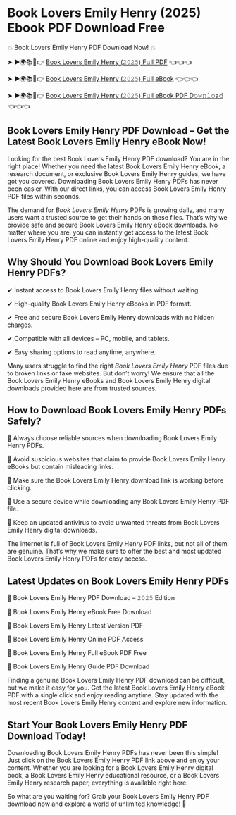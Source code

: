 # Book Lovers Emily Henry (2025) Ebook PDF Download Free

💥 Book Lovers Emily Henry PDF Download Now! 💥

➤ ►🌍📚📱👉 [Book Lovers Emily Henry (𝟸𝟶𝟸𝟻) F𝚞ll PDF](https://getpdf.xyz/book-lovers-emily-henry) 👈👈👈


➤ ►🌍📚📱👉 [Book Lovers Emily Henry (𝟸𝟶𝟸𝟻) F𝚞ll eBook](https://getpdf.xyz/book-lovers-emily-henry) 👈👈👈


➤ ►🌍📚📱👉 [Book Lovers Emily Henry (𝟸𝟶𝟸𝟻) F𝚞ll eBook PDF D𝚘𝚠𝚗𝚕𝚘a𝚍](https://getpdf.xyz/book-lovers-emily-henry) 👈👈👈


## Book Lovers Emily Henry PDF Download – Get the Latest Book Lovers Emily Henry eBook Now!

Looking for the best Book Lovers Emily Henry PDF download? You are in the right place! Whether you need the latest Book Lovers Emily Henry eBook, a research document, or exclusive Book Lovers Emily Henry guides, we have got you covered. Downloading Book Lovers Emily Henry PDFs has never been easier. With our direct links, you can access Book Lovers Emily Henry PDF files within seconds.

The demand for *Book Lovers Emily Henry* PDFs is growing daily, and many users want a trusted source to get their hands on these files. That’s why we provide safe and secure Book Lovers Emily Henry eBook downloads. No matter where you are, you can instantly get access to the latest Book Lovers Emily Henry PDF online and enjoy high-quality content.

## Why Should You Download Book Lovers Emily Henry PDFs?

✔ Instant access to Book Lovers Emily Henry files without waiting.

✔ High-quality Book Lovers Emily Henry eBooks in PDF format.

✔ Free and secure Book Lovers Emily Henry downloads with no hidden charges.

✔ Compatible with all devices – PC, mobile, and tablets.

✔ Easy sharing options to read anytime, anywhere.

Many users struggle to find the right *Book Lovers Emily Henry* PDF files due to broken links or fake websites. But don’t worry! We ensure that all the Book Lovers Emily Henry eBooks and Book Lovers Emily Henry digital downloads provided here are from trusted sources.

## How to Download Book Lovers Emily Henry PDFs Safely?

📌 Always choose reliable sources when downloading Book Lovers Emily Henry PDFs.

📌 Avoid suspicious websites that claim to provide Book Lovers Emily Henry eBooks but contain misleading links.

📌 Make sure the Book Lovers Emily Henry download link is working before clicking.

📌 Use a secure device while downloading any Book Lovers Emily Henry PDF file.

📌 Keep an updated antivirus to avoid unwanted threats from Book Lovers Emily Henry digital downloads.

The internet is full of Book Lovers Emily Henry PDF links, but not all of them are genuine. That’s why we make sure to offer the best and most updated Book Lovers Emily Henry PDFs for easy access.

## Latest Updates on Book Lovers Emily Henry PDFs

🔹 Book Lovers Emily Henry PDF Download – 𝟸𝟶𝟸𝟻 Edition

🔹 Book Lovers Emily Henry eBook Free Download

🔹 Book Lovers Emily Henry Latest Version PDF

🔹 Book Lovers Emily Henry Online PDF Access

🔹 Book Lovers Emily Henry Full eBook PDF Free

🔹 Book Lovers Emily Henry Guide PDF Download

Finding a genuine Book Lovers Emily Henry PDF download can be difficult, but we make it easy for you. Get the latest Book Lovers Emily Henry eBook PDF with a single click and enjoy reading anytime. Stay updated with the most recent Book Lovers Emily Henry content and explore new information.

## Start Your Book Lovers Emily Henry PDF Download Today!

Downloading Book Lovers Emily Henry PDFs has never been this simple! Just click on the Book Lovers Emily Henry PDF link above and enjoy your content. Whether you are looking for a Book Lovers Emily Henry digital book, a Book Lovers Emily Henry educational resource, or a Book Lovers Emily Henry research paper, everything is available right here.

So what are you waiting for? Grab your Book Lovers Emily Henry PDF download now and explore a world of unlimited knowledge! 🚀